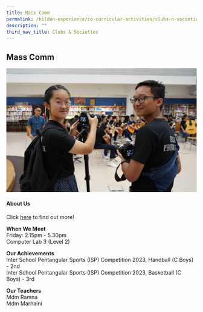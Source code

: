 ```yaml
---
title: Mass Comm
permalink: /hildan-experience/co-curricular-activities/clubs-n-societies/mass-comm/
description: ""
third_nav_title: Clubs & Societies
---
```

Mass Comm
---------


![](/images/CCA/Mass%20Comm.jpg)


#### About Us

Click&nbsp;[here](/files/CCA/masscom.pdf)&nbsp;to find out more!

**When We Meet** <br>
Friday: 2.15pm - 5.30pm<br>
Computer Lab 3 (Level 2)<br>


**Our Achievements**<br>
Inter School Pentangular Sports (ISP) Competition 2023, Handball (C Boys) - 2nd <br>
Inter School Pentangular Sports (ISP) Competition 2023, Basketball (C Boys) - 3rd <br>

**Our Teachers** <br>
Mdm Ramna  
Mdm Marhaini
